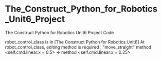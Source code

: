 # The_Construct_Python_for_Robotics_Unit6_Project
The Construct Python for Robotics Unit6 Project Code

robot_control_class is in [The Construct Python for Robotics Unit6]
At robot_control_class, editing method is required : "move_straight" method <self.cmd.linear.x = 0.5> -> method <self.cmd.linear.x = 0.25>

